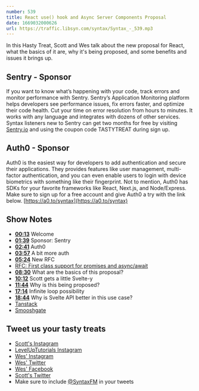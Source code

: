 ```yaml
---
number: 539
title: React use() hook and Async Server Components Proposal
date: 1669032000626
url: https://traffic.libsyn.com/syntax/Syntax_-_539.mp3
---
```


In this Hasty Treat, Scott and Wes talk about the new proposal for React, what the basics of it are, why it's being proposed, and some benefits and issues it brings up.

## Sentry - Sponsor

If you want to know what’s happening with your code, track errors and monitor performance with Sentry. Sentry’s Application Monitoring platform helps developers see performance issues, fix errors faster, and optimize their code health. Cut your time on error resolution from hours to minutes. It works with any language and integrates with dozens of other services. Syntax listeners new to Sentry can get two months for  free by visiting [Sentry.io](https://sentry.io) and using the coupon code TASTYTREAT during sign up.

## Auth0 - Sponsor

Auth0 is the easiest way for developers to add authentication and secure their applications. They provides features like user management, multi-factor authentication, and you can even enable users to login with device biometrics with something like their fingerprint. Not to mention, Auth0 has SDKs for your favorite frameworks like React, Next.js, and Node/Express. Make sure to sign up for a free account and give Auth0 a try with the link below. [https://a0.to/syntax](https://a0.to/syntax)

## Show Notes

* **[00:13](#t=00:13)** Welcome
* **[01:39](#t=01:39)** Sponsor: Sentry
* **[02:41](#t=02:41)** Auth0
* **[03:57](#t=03:57)** A bit more auth
* **[05:24](#t=05:24)** New RFC
* [RFC: First class support for promises and async/await](https://github.com/reactjs/rfcs/pull/229)
* **[08:30](#t=08:30)** What are the basics of this proposal?
* **[10:12](#t=10:12)** Scott gets a little Svelte-y
* **[11:44](#t=11:44)** Why is this being proposed?
* **[17:14](#t=17:14)** Infinite loop possibility
* **[18:44](#t=18:44)** Why is Svelte API better in this use case?
* [Tanstack](https://tanstack.com)
* [Smooshgate](https://developer.chrome.com/blog/smooshgate/)

## Tweet us your tasty treats

* [Scott's Instagram](https://www.instagram.com/stolinski/)
* [LevelUpTutorials Instagram](https://www.instagram.com/LevelUpTutorials/)
* [Wes' Instagram](https://www.instagram.com/wesbos/)
* [Wes' Twitter](https://twitter.com/wesbos)
* [Wes' Facebook](https://www.facebook.com/wesbos.developer)
* [Scott's Twitter](https://twitter.com/stolinski)
* Make sure to include [@SyntaxFM](https://twitter.com/SyntaxFM) in your tweets
